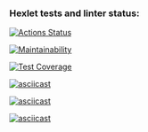 ### Hexlet tests and linter status:
[![Actions Status](https://github.com/kristinafrdx/frontend-project-44/workflows/hexlet-check/badge.svg)](https://github.com/kristinafrdx/frontend-project-44/actions)

[![Maintainability](https://api.codeclimate.com/v1/badges/c830eb4e2a27c353949e/maintainability)](https://codeclimate.com/github/kristinafrdx/frontend-project-44/maintainability)

[![Test Coverage](https://api.codeclimate.com/v1/badges/c830eb4e2a27c353949e/test_coverage)](https://codeclimate.com/github/kristinafrdx/frontend-project-44/test_coverage)

[![asciicast](https://asciinema.org/a/hNQl0cciQx5hE4sgqMAaaZcxF.svg)](https://asciinema.org/a/hNQl0cciQx5hE4sgqMAaaZcxF)

[![asciicast](https://asciinema.org/a/tvJDvk1fnbqoLRVq3cCfnAKcY.svg)](https://asciinema.org/a/tvJDvk1fnbqoLRVq3cCfnAKcY)

[![asciicast](https://asciinema.org/a/4NFRlfXawalJM1Ad8gcKeLuxF.svg)](https://asciinema.org/a/4NFRlfXawalJM1Ad8gcKeLuxF)